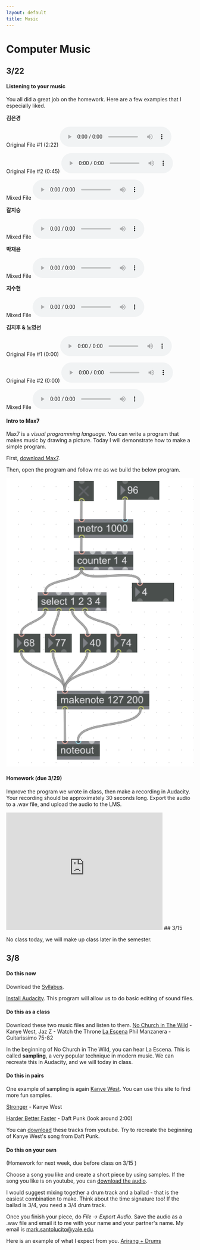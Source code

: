```yaml
---
layout: default
title: Music
---
```


# Computer Music

## 3/22

#### Listening to your music

You all did a great job on the homework.
Here are a few examples that I especially liked.

**김은경**
<p>
Original File #1 (2:22)
<audio controls>
  <source src="/ggu/music/samples/BIGBANG_BAE_BAE.mp3" type="audio/mpeg">
Your browser does not support the audio element.
</audio></p>

<p>
Original File #2 (0:45)
<audio controls>
  <source src="/ggu/music/samples/IF_YOU_BIGBANG.mp3" type="audio/mpeg">
Your browser does not support the audio element.
</audio></p>

<p>
Mixed File
<audio controls>
  <source src="/ggu/music/samples/Acapella_and_drums.wav" type="audio/wav">
Your browser does not support the audio element.
</audio></p>

**갈지승**
<p>
Mixed File
<audio controls>
  <source src="/ggu/music/samples/갈지승.wav" type="audio/wav">
Your browser does not support the audio element.
</audio></p>

**박재윤**
<p>
Mixed File
<audio controls>
  <source src="/ggu/music/samples/Park-Jae-yun.wav" type="audio/wav">
Your browser does not support the audio element.
</audio></p>

**지수현**
<p> Mixed File
<audio controls>
  <source src="/ggu/music/samples/지수현.wav" type="audio/wav">
Your browser does not support the audio element.
</audio></p>


**김지후 & 노영선**
<p>
Original File #1 (0:00)
<audio controls>
  <source src="/ggu/music/samples/Jim_Dooley.mp3" type="audio/mpeg">
Your browser does not support the audio element.
</audio></p>

<p>
Original File #2 (0:00)
<audio controls>
  <source src="/ggu/music/samples/MAMAMOO.mp3" type="audio/mpeg">
Your browser does not support the audio element.
</audio></p>

<p>
Mixed File
<audio controls>
  <source src="/ggu/music/samples/Acapella_drum2.wav" type="audio/wav">
Your browser does not support the audio element.
</audio></p>


#### Intro to Max7

Max7 is a *visual programming language*.
You can write a program that makes music by drawing a picture.
Today I will demonstrate how to make a simple program.

First, [download Max7](https://cycling74.com/max7/).

Then, open the program and follow me as we build the below program.

![Max_program](/ggu/music/Max.PNG)

#### Homework (due 3/29)

Improve the program we wrote in class, then make a recording in Audacity.
Your recording should be approximately 30 seconds long.
Export the audio to a .wav file, and upload the audio to the LMS.

<iframe width="420" height="315" src="https://www.youtube.com/embed/LVaETZgpz5U" frameborder="0" allowfullscreen></iframe>
## 3/15

No class today, we will make up class later in the semester.

## 3/8

#### Do this now
Download the [Syllabus](/ggu/CS102.pdf).

[Install Audacity](http://www.audacityteam.org/download/).
This program will allow us to do basic editing of sound files.

#### Do this as a class
Download these two music files and listen to them.
[No Church in The Wild](/ggu/nochurch.mp3) - Kanye West, Jaz Z - Watch the Throne
[La Escena](/ggu/LaEscena.mp3) Phil Manzanera - Guitarissimo 75-82

In the beginning of No Church in The Wild, you can hear La Escena.
This is called **sampling**, a very popular technique in modern music.
We can recreate this in Audacity, and we will today in class.

#### Do this in pairs
One example of sampling is again [Kanye West](http://www.whosampled.com/sample/12/Kanye-West-Stronger-Daft-Punk-Harder,-Better,-Faster,-Stronger/). You can use this site to find more fun samples.

[Stronger](https://www.youtube.com/watch?v=PsO6ZnUZI0g) - Kanye West

[Harder Better Faster](https://www.youtube.com/watch?v=gAjR4_CbPpQ) - Daft Punk (look around 2:00)


You can [download](http://www.youtube-mp3.org/) these tracks from youtube.
Try to recreate the beginning of Kanye West's song from Daft Punk.

#### Do this on your own

(Homework for next week, due before class on 3/15 )

Choose a song you like and create a short piece by using samples.
If the song you like is on youtube, you can [download the audio](http://www.youtube-mp3.org/).

I would suggest mixing together a drum track and a ballad - that is the easiest combination to make. Think about the time signature too! If the ballad is 3/4, you need a 3/4 drum track.

Once you finish your piece, do *File -> Export Audio*. Save the audio as a .wav file and email it to me with your name and your partner's name. My email is mark.santolucito@yale.edu.

Here is an example of what I expect from you.
[Arirang + Drums](/ggu/FUNK_Arirang.wav)
